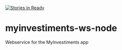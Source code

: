 [![Stories in Ready](https://badge.waffle.io/jonathanrz/myinvestments-ws-node.png?label=ready&title=Ready)](https://waffle.io/jonathanrz/myinvestments-ws-node)
# myinvestiments-ws-node
Webservice for the MyInvestiments app
